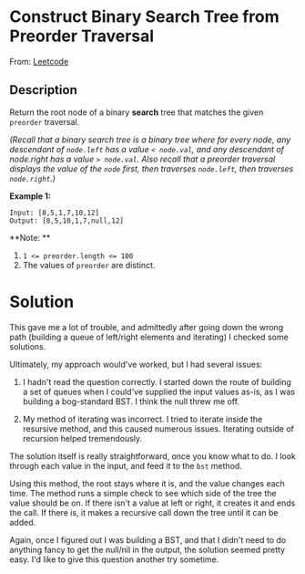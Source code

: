 # Construct Binary Search Tree from Preorder Traversal

From: [Leetcode](https://leetcode.com/problems/construct-binary-search-tree-from-preorder-traversal/)

## Description

Return the root node of a binary **search** tree that matches the given `preorder` traversal.

*(Recall that a binary search tree is a binary tree where for every node, any descendant of `node.left` has a value `< node.val`, and any descendant of node.right has a value `> node.val`.  Also recall that a preorder traversal displays the value of the `node` first, then traverses `node.left`, then traverses `node.right`.)*

**Example 1:**

```
Input: [8,5,1,7,10,12]
Output: [8,5,10,1,7,null,12]
```
 
**Note: **

1. `1 <= preorder.length <= 100`
2. The values of `preorder` are distinct.

# Solution

This gave me a lot of trouble, and admittedly after going down the wrong path (building a queue of left/right elements and iterating) I checked some solutions.

Ultimately, my approach would've worked, but I had several issues:

1. I hadn't read the question correctly. I started down the route of building a set of queues when I could've supplied the input values as-is, as I was building a bog-standard BST. I think the null threw me off.

2. My method of iterating was incorrect. I tried to iterate inside the resursive method, and this caused numerous issues. Iterating outside of recursion helped tremendously.

The solution itself is really straightforward, once you know what to do. I look through each value in the input, and feed it to the `bst` method.

Using this method, the root stays where it is, and the value changes each time. The method runs a simple check to see which side of the tree the value should be on. If there isn't a value at left or right, it creates it and ends the call. If there is, it makes a recursive call down the tree until it can be added.

Again, once I figured out I was building a BST, and that I didn't need to do anything fancy to get the null/nil in the output, the solution seemed pretty easy. I'd like to give this question another try sometime.